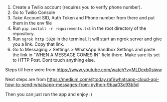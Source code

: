 1. Create a Twilio account (requires you to verify phone number).
2. Go to Twilio Console
3. Take Account SID, Auth Token and Phone number from there and put them in the env file
4. Run `pip install -r requirements.txt` in the root directory of the repository.
5. Run `ngrok http 5020` in the terminal. It will start an ngrok server and give you a link. Copy that link.
6. Go to Messaging > Settings > WhatsApp Sandbox Settings and paste the link in "WHEN A MESSAGE COMES IN" field there. Make sure its set to HTTP Post. Dont touch anything else.

Steps till here were from https://www.youtube.com/watch?v=MLDexb0siww

Next steps are from https://medium.com/@today.rafi/whatsapp-cloud-api-how-to-send-whatsapp-messages-from-python-9baa03c93b5d

Then you can just run the app and enjoy :)

